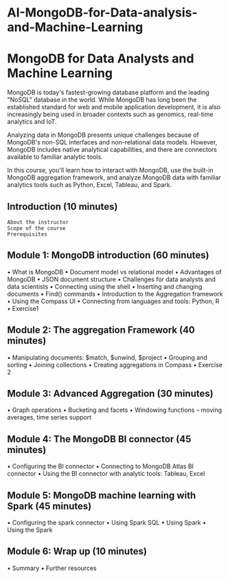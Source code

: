 # AI-MongoDB-for-Data-analysis-and-Machine-Learning

# MongoDB for Data Analysts and Machine Learning

MongoDB is today's fastest-growing database platform and the leading "NoSQL" database in the world.  While MongoDB has long been the established standard for web and mobile application development, it is also increasingly being used in broader contexts such as genomics, real-time analytics and IoT.  

Analyzing data in MongoDB presents unique challenges because of MongoDB's non-SQL interfaces and non-relational data models.  However, MongoDB includes native analytical capabilities, and there are connectors available to familiar analytic tools. 
 
In this course, you'll learn how to interact with MongoDB, use the built-in MongoDB aggregation framework, and analyze MongoDB data with familiar analytics tools such as Python, Excel, Tableau, and Spark.  

## Introduction (10 minutes)
	About the instructor
	Scope of the course
	Prerequisites

## Module 1: MongoDB introduction (60 minutes)
•	What is MongoDB
•	Document model vs relational model
•	Advantages of MongoDB 
•	JSON document structure
•	Challenges for data analysts and data scientists
•	Connecting using the shell
•	Inserting and changing documents
•	Find() commands
•	Introduction to the Aggregation framework
•	Using the Compass UI
•	Connecting from languages and tools: Python, R
•	Exercise1 

## Module 2: The aggregation Framework (40 minutes) 
•	Manipulating documents: $match, $unwind, $project
•	Grouping and sorting
•	Joining collections
•	Creating aggregations in Compass
•	Exercise 2 

## Module 3: Advanced Aggregation (30 minutes)
•	Graph operations
•	Bucketing and facets
•	Windowing functions – moving averages, time series support

## Module 4: The MongoDB BI connector (45 minutes)
•	Configuring the BI connector
•	Connecting to MongoDB Atlas BI connector
•	Using the BI connector with analytic tools: Tableau, Excel

## Module 5: MongoDB machine learning with Spark (45 minutes)
•	Configuring the spark connector
•	Using Spark SQL
•	Using Spark 
•	Using the Spark 

## Module 6: Wrap up (10 minutes) 
•	Summary
•	Further resources

	 
	
	





